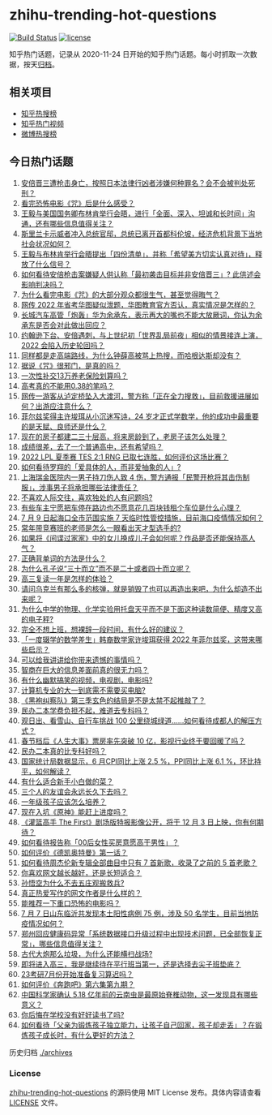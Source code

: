# zhihu-trending-hot-questions

[![Build Status](https://github.com/justjavac/zhihu-trending-hot-questions/workflows/ci/badge.svg?branch=master)](https://github.com/justjavac/zhihu-trending-hot-questions/actions)
[![license](https://img.shields.io/github/license/justjavac/zhihu-trending-hot-questions)](https://github.com/justjavac/zhihu-trending-hot-questions/blob/master/LICENSE)

知乎热门话题，记录从 2020-11-24 日开始的知乎热门话题。每小时抓取一次数据，按天[归档](./archives)。

## 相关项目

- [知乎热搜榜](https://github.com/justjavac/zhihu-trending-top-search)
- [知乎热门视频](https://github.com/justjavac/zhihu-trending-hot-video)
- [微博热搜榜](https://github.com/justjavac/weibo-trending-hot-search)

## 今日热门话题

<!-- BEGIN -->
<!-- 最后更新时间 Sun Jul 10 2022 01:21:26 GMT+0800 (China Standard Time) -->

1. [安倍晋三遭枪击身亡，按照日本法律行凶者涉嫌何种罪名？会不会被判处死刑？](https://www.zhihu.com/question/542343544)
1. [看完恐怖电影《咒》后是什么感受？](https://www.zhihu.com/question/522738411)
1. [王毅与美国国务卿布林肯举行会晤，进行「全面、深入、坦诚和长时间」沟通，还有哪些信息值得关注？](https://www.zhihu.com/question/542350582)
1. [斯里兰卡示威者冲入总统官邸，总统已离开首都科伦坡，经济危机背景下当地社会状况如何？](https://www.zhihu.com/question/542389190)
1. [王毅与布林肯举行会晤提出「四份清单」，并称「希望美方切实认真对待」，释放了什么信号？](https://www.zhihu.com/question/542402983)
1. [如何看待安倍枪击案嫌疑人供认称「最初袭击目标并非安倍晋三」? 此供述会影响判决吗？](https://www.zhihu.com/question/542402256)
1. [为什么看完电影《咒》的大部分观众都很生气，甚至觉得晦气？](https://www.zhihu.com/question/542340730)
1. [网传 2022 年省考华图疑似泄题，华图教育官方否认，真实情况是怎样的？](https://www.zhihu.com/question/542404877)
1. [长城汽车高管「炮轰」华为余承东，表示再大的嘴也不能大放厥词，你认为余承东是否会对此做出回应？](https://www.zhihu.com/question/542175401)
1. [约翰逊下台、安倍遇刺，与上世纪初「世界乱局前夜」相似的情景接连上演，2022 会陷入历史轮回吗？](https://www.zhihu.com/question/542415033)
1. [同样都是走高端路线，为什么钟薛高被骂上热搜，而哈根达斯却没有？](https://www.zhihu.com/question/542000007)
1. [据说《咒》很邪门，是真的吗？](https://www.zhihu.com/question/542249569)
1. [一次性补交13万养老保险划算吗？](https://www.zhihu.com/question/51850049)
1. [高考真的不能用0.38的笔吗？](https://www.zhihu.com/question/327586019)
1. [网传一游客从泸定桥坠入大渡河，警方称「正在全力搜救」，目前救援进展如何？出游应注意什么？](https://www.zhihu.com/question/542372834)
1. [菲尔兹奖得主许埈珥从小沉迷写诗，24 岁才正式学数学，他的成功中最重要的是天赋、良师还是什么？](https://www.zhihu.com/question/541828576)
1. [现在的房子都建二三十层高，将来房龄到了，老房子该怎么处理？](https://www.zhihu.com/question/440200131)
1. [成绩很差，去了一个普通高中，还有希望吗？](https://www.zhihu.com/question/542407154)
1. [2022 LPL 夏季赛 TES 2:1 RNG 已取七连胜，如何评价这场比赛？](https://www.zhihu.com/question/542407353)
1. [如何看待罗翔的「爱具体的人，而非爱抽象的人」?](https://www.zhihu.com/question/486879608)
1. [上海瑞金医院内一男子持刀伤人致 4 伤，警方通报「民警开枪将其击伤制服」，涉事男子将承担哪些法律责任？](https://www.zhihu.com/question/542366857)
1. [不喜欢人际交往，喜欢独处的人有问题吗?](https://www.zhihu.com/question/541294388)
1. [有些车主宁愿把车停在路边也不愿意花几百块钱租个车位是什么心理？](https://www.zhihu.com/question/478255238)
1. [7 月 9 日起海口全市范围实施 7 天临时性管控措施，目前海口疫情情况如何？](https://www.zhihu.com/question/542391061)
1. [常年带竞赛班的老师是怎么一眼看出天才型选手的?](https://www.zhihu.com/question/530881033)
1. [如果将《间谍过家家》中的女儿换成儿子会如何呢？作品是否还能保持高人气？](https://www.zhihu.com/question/531413564)
1. [正确背单词的方法是什么？](https://www.zhihu.com/question/24113539)
1. [为什么孔子说“三十而立”而不是二十或者四十而立呢？](https://www.zhihu.com/question/541412181)
1. [高三复读一年是怎样的体验？](https://www.zhihu.com/question/21171144)
1. [请问乌克兰有那么多的核弹，就是销毁了也可以再造出来吧，为什么却造不出来呢？](https://www.zhihu.com/question/541881987)
1. [为什么中学的物理、化学实验用托盘天平而不是下面这种读数简便、精度又高的电子秤?](https://www.zhihu.com/question/541214292)
1. [完全不想上班，想裸辞一段时间，有什么好的建议？](https://www.zhihu.com/question/434189474)
1. [「一度辍学的数学差生」韩裔数学家许埈珥获得 2022 年菲尔兹奖，这带来哪些启示？](https://www.zhihu.com/question/542132451)
1. [可以给我讲讲给你带来遗憾的事情吗？](https://www.zhihu.com/question/542390129)
1. [智商在巨大的信息差面前真的很无力吗？](https://www.zhihu.com/question/520366221)
1. [有什么幽默搞笑的视频，电视剧，电影吗?](https://www.zhihu.com/question/370297333)
1. [计算机专业的大一到底需不需要买电脑?](https://www.zhihu.com/question/542273529)
1. [《黑袍纠察队》第三季玄色的结局是不是太禁不起推敲了？](https://www.zhihu.com/question/542201357)
1. [民办二本学费负担不起，难道去专科吗？](https://www.zhihu.com/question/539231190)
1. [观日出、看雪山、自行车挑战 100 公里绕城绿道......如何看待成都人的解压方式？](https://www.zhihu.com/question/541859974)
1. [春节档后《人生大事》票房率先突破 10 亿，影视行业终于要回暖了吗？](https://www.zhihu.com/question/542082921)
1. [民办二本真的比专科好吗？](https://www.zhihu.com/question/542175089)
1. [国家统计局数据显示，6 月CPI同比上涨 2.5 %，PPI同比上涨 6.1 %，环比持平，如何解读？](https://www.zhihu.com/question/542344048)
1. [有什么适合新手小白做的菜？](https://www.zhihu.com/question/535782532)
1. [三个人的友谊会永远长久下去吗？](https://www.zhihu.com/question/542281784)
1. [一年级孩子应该怎么培养？](https://www.zhihu.com/question/480120758)
1. [现在入坑《原神》能赶上进度吗？](https://www.zhihu.com/question/447438836)
1. [《灌篮高手 The First》剧场版特报影像公开，将于 12 月 3 日上映，你有何期待？](https://www.zhihu.com/question/541111662)
1. [如何看待报告称「00后女性买房意愿高于男性」？](https://www.zhihu.com/question/541687572)
1. [如何评价《德凯奥特曼》第一话？](https://www.zhihu.com/question/542342594)
1. [如何看待周杰伦新专辑全部曲目中只有 7 首新歌，收录了之前的 5 首老歌？](https://www.zhihu.com/question/542157646)
1. [你喜欢网文越长越好，还是长短适合？](https://www.zhihu.com/question/533595960)
1. [孙悟空为什么不去五庄观搬救兵?](https://www.zhihu.com/question/348118424)
1. [真正热爱写作的网文作者是什么样的？](https://www.zhihu.com/question/531788793)
1. [能推荐一下重口恐怖的电影吗？](https://www.zhihu.com/question/375404959)
1. [7 月 7 日山东临沂共发现本土阳性病例 75 例，涉及 50 名学生，目前当地防疫情况如何？](https://www.zhihu.com/question/542335679)
1. [郑州回应健康码异常「系统数据接口升级过程中出现技术问题，已全部恢复正常」，哪些信息值得关注？](https://www.zhihu.com/question/542249021)
1. [古代大炮那么垃圾，为什么还能横扫战场?](https://www.zhihu.com/question/534257855)
1. [即将进入高三，我是继续待在平行班当第一，还是选择去尖子班垫底？](https://www.zhihu.com/question/542265963)
1. [23考研7月份开始准备复习算迟吗？](https://www.zhihu.com/question/541669827)
1. [如何评价《奔跑吧》第六集第九期？](https://www.zhihu.com/question/542259894)
1. [中国科学家确认 5.18 亿年前的云南虫是最原始脊椎动物，这一发现具有哪些意义？](https://www.zhihu.com/question/542203102)
1. [你后悔在学校没有好好读书了吗?](https://www.zhihu.com/question/542165556)
1. [如何看待「父亲为锻炼孩子独立能力，让孩子自己回家，孩子却走丢」？在锻炼孩子成长时，有什么更好的方法？](https://www.zhihu.com/question/541382454)

<!-- END -->

历史归档 [./archives](./archives)

### License

[zhihu-trending-hot-questions](https://github.com/justjavac/zhihu-trending-hot-questions)
的源码使用 MIT License 发布。具体内容请查看 [LICENSE](./LICENSE) 文件。
